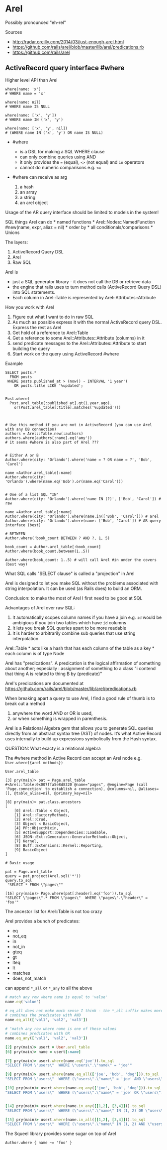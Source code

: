 # Arel

Possibly pronounced "eh-rel"

Sources

* http://radar.oreilly.com/2014/03/just-enough-arel.html
* https://github.com/rails/arel/blob/master/lib/arel/predications.rb
* https://github.com/rails/arel

## ActiveRecord query interface #where

Higher level API than Arel

```
where(name: 'x')
# WHERE name = 'x'

where(name: nil)
# WHERE name IS NULL

where(name: ['x', 'y'])
# WHERE name IN ('x', 'y')

where(name: ['x', 'y', nil])
# (WHERE name IN ('x', 'y') OR name IS NULL)
```

* #where
    * is a DSL for making a SQL WHERE clause
    * can only combine queries using AND
    * it only provides the `=` (equal), `<>` (not equal) and `in` operators
    * cannot do numeric comparisons e.g. `<=`

* #where can receive as arg
    1. a hash
    2. an array
    3. a string
    4. an arel object

Usage of the AR query interface should be limited to models in the system!

SQL things Arel can do
    * named functions
        * Arel::Nodes::NamedFunction #new(name, expr, aliaz = nil)
    * order by
    * all conditionals/comparisons
    * Unions

The layers:

1. ActiveRecord Query DSL
2. Arel
3. Raw SQL

Arel is

* just a SQL generator library - it does not call the DB or retrieve data
* the engine that rails uses to turn method calls (ActiveRecord Query DSL) into SQL statements.
* Each column in Arel::Table is represented by Arel::Attributes::Attribute

How you work with Arel

1. Figure out what I want to do in raw SQL
2. As much as possible express it with the normal ActiveRecord query DSL. Express the rest as Arel
3. Get hold of a reference to Arel::Table
4. Get a reference to some Arel::Attributes::Attribute (columns) in it
5. send predicate messages to the Arel::Attributes::Attribute to start building the query
6. Start work on the query using ActiveRecord #where

Example

```
SELECT posts.*
  FROM posts
 WHERE posts.published_at > (now() - INTERVAL '1 year')
    OR posts.title LIKE '%updated';


Post.where(
  Post.arel_table[:published_at].gt(1.year.ago).
    or(Post.arel_table[:title].matches('%updated')))



# Use this method if you are not in ActiveRecord (you can use Arel with any DB connection)
authors = Arel::Table.new(:authors)
authors.where(authors[:name].eq('amy'))
# it seems #where is also part of Arel ???


# Either A or B
Author.where(city: 'Orlando').where('name = ? OR name = ?', 'Bob', 'Carol')

name =Author.arel_table[:name]
Author.where(city: 'Orlando').where(name.eq('Bob').or(name.eq('Carol')))


# One of a list SQL "IN"
Author.where(city: 'Orlando').where('name IN (?)', ['Bob', 'Carol']) # raw

name =Author.arel_table[:name]
Author.where(city: 'Orlando').where(name.in(['Bob', 'Carol'])) # arel
Author.where(city: 'Orlando').where(name: ['Bob', 'Carol']) # AR query interface (best)

# BETWEEN
Author.where('book_count BETWEEN ? AND ?, 1, 5)

book_count = Author.arel_table[:book_count]
Author.where(book_count.between(1..5))

Author.where(book_count: 1..5) # will call Arel #in under the covers (best way)
```

What SQL calls "SELECT clause" is called a "projection" in Arel

Arel is designed to let you make SQL without the problems associated with
string interpolation. It can be used (as Rails does) to build an ORM.

Conclusion: to make the most of Arel I first need to be good at SQL

Advantages of Arel over raw SQL:

1. It automatically scopes column names if you have a join e.g. `id` would be ambigious if you join two tables which have `id` columns
1. It lets you break SQL queries apart to be more readable
1. It is harder to arbitrarily combine sub queries that use string interpolation

Arel::Table
    * acts like a hash that has each column of the table as a key
    * each column is of type Node

Arel has "predications". A predication is the logical affirmation of something
about another; especially :  assignment of something to a class
"i contend that thing A is related to thing B by {predicate}"

Arel's predications are documented at
    https://github.com/rails/arel/blob/master/lib/arel/predications.rb

When breaking apart a query to use Arel, I find a good rule of thumb is to break out a method

1. anywhere the word AND or OR is used,
2. or when something is wrapped in parenthesis.


Arel is a Relational Algebra gem that allows you to generate SQL queries
directly from an abstract syntax tree (AST) of nodes. It’s what Active Record
uses internally to build up expressions symbolically from the Hash syntax.

QUESTION: What exacty is a relational algebra

The #where method in Active Record can accept an Arel node e.g. `User.where({arel methods})`
```
User.arel_table

[3] pry(main)> pat = Page.arel_table
#<Arel::Table:0x007ffa5e8d8320 @name="pages", @engine=Page (call 'Page.connection' to establish a connection), @columns=nil, @aliases=[], @table_alias=nil, @primary_key=nil>

[8] pry(main)> pat.class.ancestors
[
    [0] Arel::Table < Object,
    [1] Arel::FactoryMethods,
    [2] Arel::Crud,
    [3] Object < BasicObject,
    [4] PP::ObjectMixin,
    [5] ActiveSupport::Dependencies::Loadable,
    [6] JSON::Ext::Generator::GeneratorMethods::Object,
    [7] Kernel,
    [8] Buff::Extensions::Kernel::Reporting,
    [9] BasicObject
]

# Basic usage

pat = Page.arel_table
query = pat.project(Arel.sql('*'))
query.to_sql
 "SELECT * FROM \"pages\""

[16] pry(main)> Page.where(pat[:header].eq('foo')).to_sql
"SELECT \"pages\".* FROM \"pages\"  WHERE \"pages\".\"header\" = 'foo'"
```

The ancestor list for Arel::Table is not too crazy

Arel provides a bunch of predicates:

* eq
* not_eq
* in
* not_in
* gteq
* gt
* lteq
* lt
* matches
* does_not_match

can append `*_all` or `*_any` to all the above


```ruby
# match any row where name is equal to 'value'
name.eq('value')

# eq_all does not make much sense I think - the *_all suffix makes more sense for predicates like `in`
# combines the predicates with AND
name.eq_all(['val1', 'val2', 'val3'])

# "match any row where name is one of these values
# combines predicates with OR
name.eq_any(['val1', 'val2', 'val3'])

[2] pry(main)> usert = User.arel_table
[6] pry(main)> name = usert[:name]

[7] pry(main)> usert.where(name.eq('joe')).to_sql
"SELECT FROM \"users\"  WHERE \"users\".\"name\" = 'joe'"

[9] pry(main)> usert.where(name.eq_all(['joe', 'bob', 'dog'])).to_sql
"SELECT FROM \"users\"  WHERE (\"users\".\"name\" = 'joe' AND \"users\".\"name\" = 'bob' AND \"users\".\"name\" = 'dog')"

[10] pry(main)> usert.where(name.eq_any(['joe', 'bob', 'dog'])).to_sql
"SELECT FROM \"users\"  WHERE (\"users\".\"name\" = 'joe' OR \"users\".\"name\" = 'bob' OR \"users\".\"name\" = 'dog')"


[14] pry(main)> usert.where(name.in_any([[1,2], [3,4]])).to_sql
"SELECT FROM \"users\"  WHERE (\"users\".\"name\" IN (1, 2) OR \"users\".\"name\" IN (3, 4))"

[15] pry(main)> usert.where(name.in_all([[1,2], [3,4]])).to_sql
"SELECT FROM \"users\"  WHERE (\"users\".\"name\" IN (1, 2) AND \"users\".\"name\" IN (3, 4))"
```

The Squeel library provides some sugar on top of Arel
```
Author.where { name ~= 'foo' }
```
